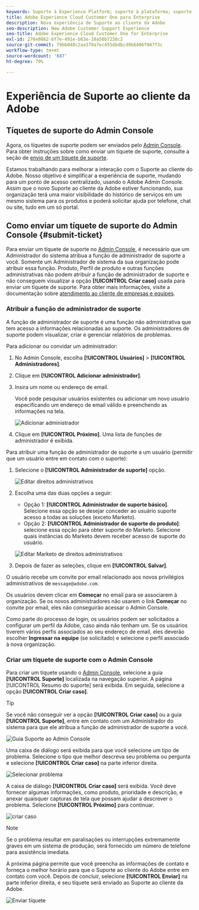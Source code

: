 ```yaml
---
keywords: Suporte à Experience Platform; suporte à plataforma; suporte a serviços inteligentes; suporte à ia do cliente; suporte à ia de atribuição; suporte a rtcdp; enviar tíquete de suporte, suporte ao cliente
title: Adobe Experience Cloud Customer One para Enterprise
description: Nova experiência de Suporte ao cliente da Adobe
seo-description: New Adobe Customer Support Experience
seo-title: Adobe Experience Cloud Customer One for Enterprise
exl-id: 276e0862-6f7e-491e-b63e-10a50b7238c2
source-git-commit: 79bb048c2aa379a7ec455dbdbcd9b6406f047f3c
workflow-type: tm+mt
source-wordcount: '687'
ht-degree: 79%

---
```


# Experiência de Suporte ao cliente da Adobe

## Tíquetes de suporte do Admin Console

Agora, os tíquetes de suporte podem ser enviados pelo [Admin Console](https://adminconsole.adobe.com/). Para obter instruções sobre como enviar um tíquete de suporte, consulte a seção de [envio de um tíquete de suporte](#submit-ticket).

Estamos trabalhando para melhorar a interação com o Suporte ao cliente do Adobe. Nosso objetivo é simplificar a experiência de suporte, mudando para um ponto de acesso centralizado, usando o Adobe Admin Console. Assim que o novo Suporte ao cliente da Adobe estiver funcionando, sua organização terá uma maior visibilidade do histórico de serviços em um mesmo sistema para os produtos e poderá solicitar ajuda por telefone, chat ou site, tudo em um só portal.

## Como enviar um tíquete de suporte do Admin Console {#submit-ticket}

Para enviar um tíquete de suporte no [Admin Console](https://adminconsole.adobe.com/), é necessário que um Administrador do sistema atribua a função de administrador de suporte a você. Somente um Administrador de sistema da sua organização pode atribuir essa função. Produto, Perfil de produto e outras funções administrativas não podem atribuir a função de administrador de suporte e não conseguem visualizar a opção **[!UICONTROL Criar caso]** usada para enviar um tíquete de suporte. Para obter mais informações, visite a documentação sobre [atendimento ao cliente de empresas e equipes](customer-care.md).

### Atribuir a função de administrador de suporte

A função de administrador de suporte é uma função não administrativa que tem acesso a informações relacionadas ao suporte. Os administradores de suporte podem visualizar, criar e gerenciar relatórios de problemas.

Para adicionar ou convidar um administrador:

1. No Admin Console, escolha **[!UICONTROL Usuários]** > **[!UICONTROL Administradores]**.
1. Clique em **[!UICONTROL Adicionar administrador]**.
1. Insira um nome ou endereço de email.

   Você pode pesquisar usuários existentes ou adicionar um novo usuário especificando um endereço de email válido e preenchendo as informações na tela.

   ![Adicionar administrador](assets/admin-console-add-admin.png)

1. Clique em **[!UICONTROL Próximo]**. Uma lista de funções de administrador é exibida.

Para atribuir uma função de administrador de suporte a um usuário (permitir que um usuário entre em contato com o suporte):

1. Selecione o **[!UICONTROL Administrador de suporte]** opção.

   ![Editar direitos administrativos](assets/edit-admin-rights.png)

1. Escolha uma das duas opções a seguir:

   * Opção 1: **[!UICONTROL Administrador de suporte básico]**. Selecione essa opção se desejar conceder ao usuário suporte acesso a todas as soluções (exceto Marketo).
   * Opção 2: **[!UICONTROL Administrador de suporte do produto]**: selecione essa opção para obter suporte do Marketo. Selecione quais instâncias do Marketo devem receber acesso de suporte do usuário.

   ![Editar Marketo de direitos administrativos](assets/edit-admin-rights-advanced.png)

1. Depois de fazer as seleções, clique em **[!UICONTROL Salvar]**.

O usuário recebe um convite por email relacionado aos novos privilégios administrativos de `message@adobe.com`.

Os usuários devem clicar em **Começar** no email para se associarem à organização. Se os novos administradores não usarem o link **Começar** no convite por email, eles não conseguirão acessar o Admin Console.

Como parte do processo de login, os usuários podem ser solicitados a configurar um perfil da Adobe, caso ainda não tenham um. Se os usuários tiverem vários perfis associados ao seu endereço de email, eles deverão escolher **Ingressar na equipe** (se solicitado) e selecione o perfil associado à nova organização.

### Criar um tíquete de suporte com o Admin Console

Para criar um tíquete usando o [Admin Console](https://adminconsole.adobe.com/), selecione a guia **[!UICONTROL Suporte]** localizada na navegação superior. A página [!UICONTROL Resumo do suporte] será exibida. Em seguida, selecione a opção **[!UICONTROL Criar caso]**.

>[!TIP]
>
> Se você não conseguir ver a opção **[!UICONTROL Criar caso]** ou a guia **[!UICONTROL Suporte]**, entre em contato com um Administrador do sistema para que ele atribua a função de administrador de suporte a você.

![Guia Suporte ao Admin Console](./assets/Support.png)

Uma caixa de diálogo será exibida para que você selecione um tipo de problema. Selecione o tipo que melhor descreva seu problema ou pergunta e selecione **[!UICONTROL Criar caso]** na parte inferior direita.

![Selecionar problema](./assets/select-case-type.png)

A caixa de diálogo **[!UICONTROL Criar caso]** será exibida. Você deve fornecer algumas informações, como produto, prioridade e descrição, e anexar quaisquer capturas de tela que possam ajudar a descrever o problema. Selecione **[!UICONTROL Próximo]** para continuar.

![criar caso](./assets/create_case.png)

>[!NOTE]
>
> Se o problema resultar em paralisações ou interrupções extremamente graves em um sistema de produção, será fornecido um número de telefone para assistência imediata.

A próxima página permite que você preencha as informações de contato e forneça o melhor horário para que o Suporte ao cliente do Adobe entre em contato com você. Depois de concluir, selecione **[!UICONTROL Enviar]** na parte inferior direita, e seu tíquete será enviado ao Suporte ao cliente da Adobe.

![Enviar tíquete](./assets/submit_case.png)

<!--

## What About the Legacy Systems?

New Tickets/Cases will no longer be able to be submitted in legacy systems as of May 11th.  The [Admin Console](https://adminconsole.adobe.com/) will be used to submit new tickets/cases.

### Existing Tickets/Cases

* Between May 11th and May 20th the legacy systems will remain available to work existing tickets/cases to completion.
* Beginning May 20th the support team will migrate remaining open cases from the legacy systems to the new support experience.  You will receive an email notification regarding how to contact support to continue to work these cases.
-->
